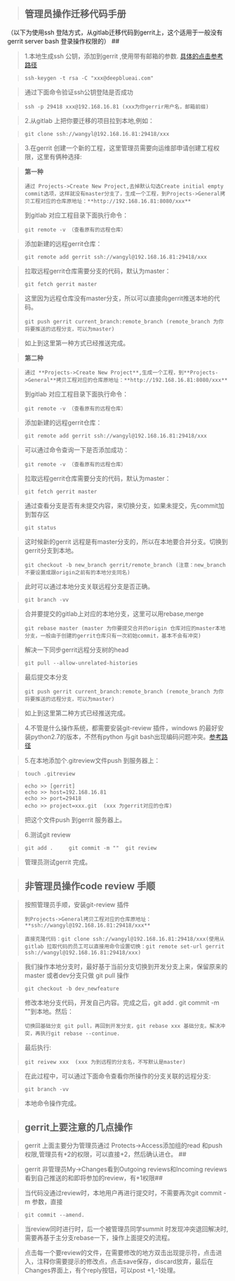 >## 管理员操作迁移代码手册
 （以下为使用ssh 登陆方式，从gitlab迁移代码到gerrit上，这个适用于一般没有gerrit server bash 登录操作权限的） ##

>1.本地生成ssh 公钥，添加到gerrit ,使用带有邮箱的参数. [具体的点击参考路径](https://?>www.cnblogs.com/horanly/p/6604104.html)

>```
> ssh-keygen -t rsa -C "xxx@deepblueai.com"
>```

>通过下面命令验证ssh公钥登陆是否成功

>```
> ssh -p 29418 xxx@192.168.16.81 (xxx为你gerrir用户名，邮箱前缀)
>```


>2.从gitlab 上把你要迁移的项目拉到本地,例如：

>```
>git clone ssh://wangyl@192.168.16.81:29418/xxx
>```


> 3.在gerrit 创建一个新的工程，这里管理员需要向运维部申请创建工程权限，这里有俩种选择:

> **第一种**
>```
>通过 Projects->Create New Project,去掉默认勾选Create initial empty commit选项，这样就没有master分支了，生成一个工程，到Projects->General拷贝工程对应的仓库原地址：**http://192.168.16.81:8080/xxx**
>```
>到gitlab 对应工程目录下面执行命令：
>```
> git remote -v （查看原有的远程仓库）
>```

>添加新建的远程gerrit仓库：
>```
> git remote add gerrit ssh://wangyl@192.168.16.81:29418/xxx
>```

>拉取远程gerrit仓库需要分支的代码，默认为master：
>```
> git fetch gerrit master
>```

>这里因为远程仓库没有master分支，所以可以直接向gerrit推送本地的代码。
>```
> git push gerrit current_branch:remote_branch (remote_branch 为你将要推送的远程分支，可以为master)
>```

>如上到这里第一种方式已经推送完成。


> **第二种**

>```
>通过 **Projects->Create New Project**,生成一个工程，到**Projects->General**拷贝工程对应的仓库原地址：**http://192.168.16.81:8080/xxx**
>```
>到gitlab 对应工程目录下面执行命令：
>```
> git remote -v （查看原有的远程仓库）
>```

>添加新建的远程gerrit仓库：
>```
> git remote add gerrit ssh://wangyl@192.168.16.81:29418/xxx
>```

>可以通过命令查询一下是否添加成功：
>```
> git remote -v （查看原有的远程仓库）
>```

>拉取远程gerrit仓库需要分支的代码，默认为master：
>```
> git fetch gerrit master
>```

>通过查看分支是否有未提交内容，来切换分支，如果未提交，先commit加到暂存区
>```
> git status 
>```

>这时候新的gerrit 远程是有master分支的，所以在本地要合并分支。切换到gerrit分支到本地。
>```
> git checkout -b new_branch gerrit/remote_branch (注意：new_branch 不要设置成跟origin之前有的本地分支同名)
>```

>此时可以通过本地分支关联远程分支是否正确。
>```
> git branch -vv 
>```


>合并要提交的gitlab上对应的本地分支，这里可以用rebase,merge
>```
> git rebase master (master 为你要提交合并的origin 仓库对应的master本地分支，一般由于创建的gerrit仓库只有一次初始commit，基本不会有冲突)
>```

>解决一下同步gerrit远程分支树的head
>```
> git pull --allow-unrelated-histories
>```

>最后提交本分支
>```
> git push gerrit current_branch:remote_branch (remote_branch 为你将要推送的远程分支，可以为master)
>```


>如上到这里第二种方式已经推送完成。


>4.不管是什么操作系统，都需要安装git-review 插件，windows 的最好安装python2.7的版本，不然有python 与git bash出现编码问题冲突。[参考路径](https://www.mediawiki.org/wiki/Gerrit/git-review#Windows)

>5.在本地添加个.gitreview文件push 到服务器上：

>```
>touch .gitreview
>```

>```
> echo >> [gerrit]
> echo >> host=192.168.16.81
> echo >> port=29418
> echo >> project=xxx.git  (xxx 为gerrit对应的仓库)
>```

>把这个文件push 到gerrit 服务器上。

>6.测试git review 

>```
>git add .     git commit -m ""  git review 
>```

> 管理员测试gerrit 完成。



>## 非管理员操作code review 手顺 ##

>按照管理员手顺，安装git-review 插件
>```
>到Projects->General拷贝工程对应的仓库原地址：**ssh://wangyl@192.168.16.81:29418/xxx**
>```

>```
>直接克隆代码：git clone ssh://wangyl@192.168.16.81:29418/xxx(使用从gitlab 拉取代码的员工可以直接用命令设置切换：git remote set-url gerrit ssh://wangyl@192.168.16.81:29418/xxx)
>```


>我们操作本地分支时，最好基于当前分支切换到开发分支上来，保留原来的master 或者dev分支只做 git pull 操作
>```
> git checkout -b dev_newfeature
>```

>修改本地分支代码，开发自己内容。完成之后，git add .   git commit -m ""到本地。然后：
>```
> 切换回基础分支 git pull，再回到开发分支，git rebase xxx 基础分支。解决冲突，再执行git rebase --continue.
>```

>最后执行:
>```
> git reivew xxx  (xxx 为到远程的分支名，不写默认是master)
>```


>在此过程中，可以通过下面命令查看你所操作的分支关联的远程分支:
>```
> git branch -vv 
>```

>本地命令操作完成。


>## gerrit上要注意的几点操作 ##

> gerrit 上面主要分为管理员通过 Protects->Access添加组的read 和push 权限,管理员有+2的权限，可以直接+2，然后确认进仓。 ##

> gerrit 非管理员My->Changes看到Outgoing reviews和Incoming reviews 看到自己推送的和即将参加的review，有+1权限##

> 当代码没通过review时，本地用户再进行提交时，不需要再次git commit -m 参数，直接

>```
> git commit --amend. 
>```

> 当review同时进行时，后一个被管理员同学summit 时发现冲突退回解决时,需要再基于主分支rebase一下，操作上面提交的流程。

> 点击每一个要review的文件，在需要修改的地方双击出现提示符，点击进入，注释你需要提示的修改点，点击save保存，discard放弃，最后在Changes界面上，有个reply按钮，可以post +1,-1处理。




